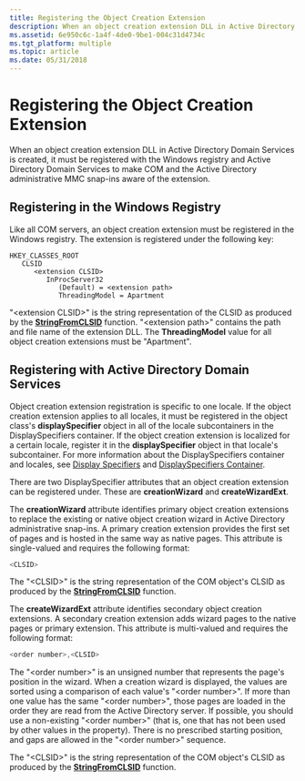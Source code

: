 ```yaml
---
title: Registering the Object Creation Extension
description: When an object creation extension DLL in Active Directory Domain Services is created, it must be registered with the Windows registry and Active Directory Domain Services to make COM and the Active Directory administrative MMC snap-ins aware of the extension.
ms.assetid: 6e950c6c-1a4f-4de0-9be1-004c31d4734c
ms.tgt_platform: multiple
ms.topic: article
ms.date: 05/31/2018
---
```


# Registering the Object Creation Extension

When an object creation extension DLL in Active Directory Domain Services is created, it must be registered with the Windows registry and Active Directory Domain Services to make COM and the Active Directory administrative MMC snap-ins aware of the extension.

## Registering in the Windows Registry

Like all COM servers, an object creation extension must be registered in the Windows registry. The extension is registered under the following key:

```
HKEY_CLASSES_ROOT
   CLSID
      <extension CLSID>
         InProcServer32
            (Default) = <extension path>
            ThreadingModel = Apartment
```

"&lt;extension CLSID&gt;" is the string representation of the CLSID as produced by the [**StringFromCLSID**](/windows/win32/api/combaseapi/nf-combaseapi-stringfromclsid) function. "&lt;extension path&gt;" contains the path and file name of the extension DLL. The **ThreadingModel** value for all object creation extensions must be "Apartment".

## Registering with Active Directory Domain Services

Object creation extension registration is specific to one locale. If the object creation extension applies to all locales, it must be registered in the object class's **displaySpecifier** object in all of the locale subcontainers in the DisplaySpecifiers container. If the object creation extension is localized for a certain locale, register it in the **displaySpecifier** object in that locale's subcontainer. For more information about the DisplaySpecifiers container and locales, see [Display Specifiers](display-specifiers.md) and [DisplaySpecifiers Container](displayspecifiers-container.md).

There are two DisplaySpecifier attributes that an object creation extension can be registered under. These are **creationWizard** and **createWizardExt**.

The **creationWizard** attribute identifies primary object creation extensions to replace the existing or native object creation wizard in Active Directory administrative snap-ins. A primary creation extension provides the first set of pages and is hosted in the same way as native pages. This attribute is single-valued and requires the following format:


```C++
<CLSID>
```



The "&lt;CLSID&gt;" is the string representation of the COM object's CLSID as produced by the [**StringFromCLSID**](/windows/win32/api/combaseapi/nf-combaseapi-stringfromclsid) function.

The **createWizardExt** attribute identifies secondary object creation extensions. A secondary creation extension adds wizard pages to the native pages or primary extension. This attribute is multi-valued and requires the following format:


```C++
<order number>,<CLSID>
```



The "&lt;order number&gt;" is an unsigned number that represents the page's position in the wizard. When a creation wizard is displayed, the values are sorted using a comparison of each value's "&lt;order number&gt;". If more than one value has the same "&lt;order number&gt;", those pages are loaded in the order they are read from the Active Directory server. If possible, you should use a non-existing "&lt;order number&gt;" (that is, one that has not been used by other values in the property). There is no prescribed starting position, and gaps are allowed in the "&lt;order number&gt;" sequence.

The "&lt;CLSID&gt;" is the string representation of the COM object's CLSID as produced by the [**StringFromCLSID**](/windows/win32/api/combaseapi/nf-combaseapi-stringfromclsid) function.

 

 